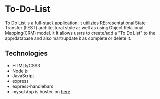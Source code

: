 # To-Do-List
To Do List is a full-stack application, it utilizies REpresentational State Transfer (REST) architectural style as well as using Object Relational Mapping(ORM) model. It It allows users to create/add a "To Do List" to the app/database and also mart/update it as complete or delete it.

## Technologies
* HTML5/CSS3
* Node js
* JavaScript
* express
* express-handlebars
* mysql
App is hosted on [here](https://jealobtodolist.herokuapp.com/).
